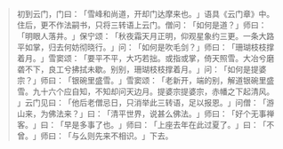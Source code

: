 
> 初到云门，门曰：​「雪峰和尚道，开却门达摩来也。​」语具《云门章》中。住后，更不作法嗣书，只将三转语上云门。僧问：​「如何是道？​」师曰：​「明眼人落井。​」保宁颂：​「秋夜霜天月正明，仰观星象约三更。一条大路平如掌，归去何妨彻晓行。​」问：​「如何是吹毛剑？​」师曰：​「珊瑚枝枝撑着月。​」雪窦颂：​「要平不平，大巧若拙。或指或掌，倚天照雪。大冶兮磨砻不下，良工兮拂拭未歇。别别，珊瑚枝枝撑着月。​」问：​「如何是提婆宗？​」师曰：​「银碗里盛雪。​」雪窦颂：​「老新开，端的别，解道银碗里盛雪。九十六个应自知，不知却问天边月。提婆宗提婆宗，赤幡之下起清风。​」云门见曰：​「他后老僧忌日，只消举此三转语，足以报恩。​」问僧：​「游山来，为佛法来？​」曰：​「清平世界，说甚么佛法。​」师曰：​「好个无事禅客。​」曰：​「早是多事了也。​」师曰：​「上座去年在此过夏了。​」曰：​「不曾。​」师曰：​「与么则先来不相识。​」下去。
